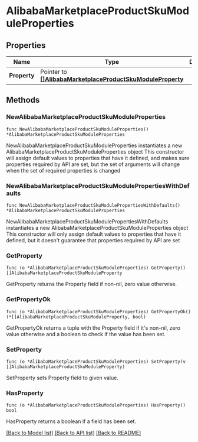 # AlibabaMarketplaceProductSkuModuleProperties

## Properties

Name | Type | Description | Notes
------------ | ------------- | ------------- | -------------
**Property** | Pointer to [**[]AlibabaMarketplaceProductSkuModuleProperty**](AlibabaMarketplaceProductSkuModuleProperty.md) |  | [optional] 

## Methods

### NewAlibabaMarketplaceProductSkuModuleProperties

`func NewAlibabaMarketplaceProductSkuModuleProperties() *AlibabaMarketplaceProductSkuModuleProperties`

NewAlibabaMarketplaceProductSkuModuleProperties instantiates a new AlibabaMarketplaceProductSkuModuleProperties object
This constructor will assign default values to properties that have it defined,
and makes sure properties required by API are set, but the set of arguments
will change when the set of required properties is changed

### NewAlibabaMarketplaceProductSkuModulePropertiesWithDefaults

`func NewAlibabaMarketplaceProductSkuModulePropertiesWithDefaults() *AlibabaMarketplaceProductSkuModuleProperties`

NewAlibabaMarketplaceProductSkuModulePropertiesWithDefaults instantiates a new AlibabaMarketplaceProductSkuModuleProperties object
This constructor will only assign default values to properties that have it defined,
but it doesn't guarantee that properties required by API are set

### GetProperty

`func (o *AlibabaMarketplaceProductSkuModuleProperties) GetProperty() []AlibabaMarketplaceProductSkuModuleProperty`

GetProperty returns the Property field if non-nil, zero value otherwise.

### GetPropertyOk

`func (o *AlibabaMarketplaceProductSkuModuleProperties) GetPropertyOk() (*[]AlibabaMarketplaceProductSkuModuleProperty, bool)`

GetPropertyOk returns a tuple with the Property field if it's non-nil, zero value otherwise
and a boolean to check if the value has been set.

### SetProperty

`func (o *AlibabaMarketplaceProductSkuModuleProperties) SetProperty(v []AlibabaMarketplaceProductSkuModuleProperty)`

SetProperty sets Property field to given value.

### HasProperty

`func (o *AlibabaMarketplaceProductSkuModuleProperties) HasProperty() bool`

HasProperty returns a boolean if a field has been set.


[[Back to Model list]](../README.md#documentation-for-models) [[Back to API list]](../README.md#documentation-for-api-endpoints) [[Back to README]](../README.md)


